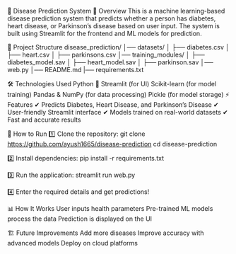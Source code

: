 🏥 Disease Prediction System
📌 Overview
This is a machine learning-based disease prediction system that predicts whether a person has diabetes, heart disease, or Parkinson’s disease based on user input. 
The system is built using Streamlit for the frontend and ML models for prediction.

📁 Project Structure
disease_prediction/
│── datasets/
│   ├── diabetes.csv
│   ├── heart.csv
│   ├── parkinsons.csv
│── training_modules/
│   ├── diabetes_model.sav
│   ├── heart_model.sav
│   ├── parkinson.sav
│── web.py
│── README.md
|── requirements.txt

🛠️ Technologies Used
  Python 🐍
  Streamlit (for UI)
  Scikit-learn (for model training)
  Pandas & NumPy (for data processing)
  Pickle (for model storage)
  ⚡ Features
  ✔ Predicts Diabetes, Heart Disease, and Parkinson’s Disease
  ✔ User-friendly Streamlit interface
  ✔ Models trained on real-world datasets
  ✔ Fast and accurate results

🚀 How to Run
1️⃣ Clone the repository:
  git clone https://github.com/ayush1665/disease-prediction
  cd disease-prediction

2️⃣ Install dependencies:
  pip install -r requirements.txt

3️⃣ Run the application:
  streamlit run web.py

4️⃣ Enter the required details and get predictions!

📊 How It Works
  User inputs health parameters
  Pre-trained ML models process the data
  Prediction is displayed on the UI

🏗 Future Improvements
  Add more diseases
  Improve accuracy with advanced models
  Deploy on cloud platforms